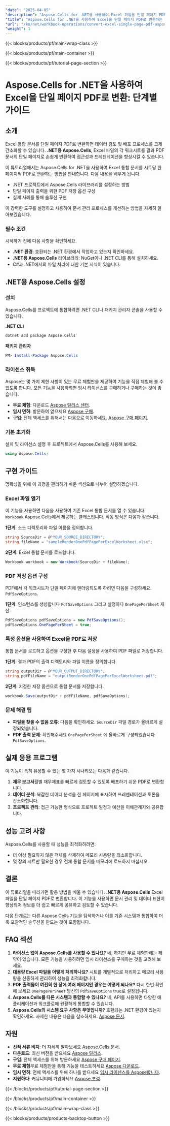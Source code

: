 ```yaml
---
"date": "2025-04-05"
"description": "Aspose.Cells for .NET을 사용하여 Excel 파일을 단일 페이지 PDF로 변환하는 방법을 알아보세요. 따라하기 쉬운 이 가이드로 데이터 프레젠테이션을 간소화하세요."
"title": "Aspose.Cells for .NET을 사용하여 Excel을 단일 페이지 PDF로 변환하는 단계별 가이드"
"url": "/ko/net/workbook-operations/convert-excel-single-page-pdf-aspose-cells/"
"weight": 1
---
```


{{< blocks/products/pf/main-wrap-class >}}

{{< blocks/products/pf/main-container >}}

{{< blocks/products/pf/tutorial-page-section >}}


# Aspose.Cells for .NET을 사용하여 Excel을 단일 페이지 PDF로 변환: 단계별 가이드

## 소개

Excel 통합 문서를 단일 페이지 PDF로 변환하면 데이터 검토 및 배포 프로세스를 크게 간소화할 수 있습니다. **.NET용 Aspose.Cells**, Excel 파일의 각 워크시트를 결과 PDF 문서의 단일 페이지로 손쉽게 변환하여 접근성과 프레젠테이션을 향상시킬 수 있습니다.

이 튜토리얼에서는 Aspose.Cells for .NET을 사용하여 Excel 통합 문서를 시트당 한 페이지씩 PDF로 변환하는 방법을 안내합니다. 다음 내용을 배우게 됩니다.
- .NET 프로젝트에서 Aspose.Cells 라이브러리를 설정하는 방법
- 단일 페이지 출력을 위한 PDF 저장 옵션 구성
- 실제 사례를 통해 솔루션 구현

이 강력한 도구를 설정하고 사용하여 문서 관리 프로세스를 개선하는 방법을 자세히 알아보겠습니다.

### 필수 조건

시작하기 전에 다음 사항을 확인하세요.
- **.NET 환경**: 호환되는 .NET 환경에서 작업하고 있는지 확인하세요.
- **.NET용 Aspose.Cells** 라이브러리: NuGet이나 .NET CLI를 통해 설치하세요.
- C#과 .NET에서의 파일 처리에 대한 기본 지식이 있습니다.

## .NET용 Aspose.Cells 설정

### 설치

Aspose.Cells를 프로젝트에 통합하려면 .NET CLI나 패키지 관리자 콘솔을 사용할 수 있습니다.

**.NET CLI**

```bash
dotnet add package Aspose.Cells
```

**패키지 관리자**

```powershell
PM> Install-Package Aspose.Cells
```

### 라이센스 취득

Aspose는 몇 가지 제한 사항이 있는 무료 체험판을 제공하여 기능을 직접 체험해 볼 수 있도록 합니다. 모든 기능을 사용하려면 임시 라이선스를 구매하거나 구매하는 것이 좋습니다.
- **무료 체험**: 다운로드 [Aspose 릴리스 센터](https://releases.aspose.com/cells/net/).
- **임시 면허**: 방문하여 얻으세요 [Aspose 구매](https://purchase.aspose.com/temporary-license/).
- **구입**: 전체 액세스를 위해서는 다음으로 이동하세요. [Aspose 구매 페이지](https://purchase.aspose.com/buy).

### 기본 초기화

설치 및 라이선스 설정 후 프로젝트에서 Aspose.Cells를 사용해 보세요.

```csharp
using Aspose.Cells;
```

## 구현 가이드

명확성을 위해 이 과정을 관리하기 쉬운 섹션으로 나누어 설명하겠습니다.

### Excel 파일 열기

이 기능을 사용하면 다음을 사용하여 기존 Excel 통합 문서를 열 수 있습니다. `Workbook` Aspose.Cells에서 제공하는 클래스입니다. 작동 방식은 다음과 같습니다.

**1단계**: 소스 디렉토리와 파일 이름을 정의합니다.

```csharp
string SourceDir = @"YOUR_SOURCE_DIRECTORY";
string fileName = "sampleRenderOnePdfPagePerExcelWorksheet.xlsx";
```

**2단계**: Excel 통합 문서를 로드합니다.

```csharp
Workbook workbook = new Workbook(SourceDir + fileName);
```

### PDF 저장 옵션 구성

PDF에서 각 워크시트가 단일 페이지에 렌더링되도록 하려면 다음을 구성하세요. `PdfSaveOptions`.

**1단계**: 인스턴스를 생성합니다 `PdfSaveOptions` 그리고 설정하다 `OnePagePerSheet` 재산.

```csharp
PdfSaveOptions pdfSaveOptions = new PdfSaveOptions();
pdfSaveOptions.OnePagePerSheet = true;
```

### 특정 옵션을 사용하여 Excel을 PDF로 저장

통합 문서를 로드하고 옵션을 구성한 후 다음 설정을 사용하여 PDF 파일로 저장합니다.

**1단계**: 결과 PDF의 출력 디렉토리와 파일 이름을 정의합니다.

```csharp
string outputDir = @"YOUR_OUTPUT_DIRECTORY";
string pdfFileName = "outputRenderOnePdfPagePerExcelWorksheet.pdf";
```

**2단계**: 지정한 저장 옵션으로 통합 문서를 저장합니다.

```csharp
workbook.Save(outputDir + pdfFileName, pdfSaveOptions);
```

### 문제 해결 팁

- **파일을 찾을 수 없음 오류**: 다음을 확인하세요. `SourceDir` 파일 경로가 올바르게 설정되었습니다.
- **PDF 출력 문제**: 확인해주세요 `OnePagePerSheet` 에 올바르게 구성되었습니다 `PdfSaveOptions`.

## 실제 응용 프로그램

이 기능이 특히 유용할 수 있는 몇 가지 시나리오는 다음과 같습니다.
1. **재무 보고서**월별 재무제표를 빠르게 검토할 수 있도록 배포하기 쉬운 PDF로 변환합니다.
2. **데이터 분석**: 복잡한 데이터 분석을 한 페이지에 표시하여 프레젠테이션과 토론을 간소화합니다.
3. **프로젝트 관리**: 접근 가능한 형식으로 프로젝트 일정과 예산을 이해관계자와 공유합니다.

## 성능 고려 사항

Aspose.Cells를 사용할 때 성능을 최적화하려면:
- 더 이상 필요하지 않은 객체를 삭제하여 메모리 사용량을 최소화합니다.
- 몇 장의 시트만 필요한 경우 전체 통합 문서를 메모리에 로드하지 마십시오.

## 결론

이 튜토리얼을 따라가면 활용 방법을 배울 수 있습니다. **.NET용 Aspose.Cells** Excel 파일을 단일 페이지 PDF로 변환합니다. 이 기능을 사용하면 문서 관리 및 데이터 표현이 향상되어 정보를 더 쉽고 빠르게 공유하고 검토할 수 있습니다.

다음 단계로는 다른 Aspose.Cells 기능을 탐색하거나 이를 기존 시스템과 통합하여 더욱 포괄적인 솔루션을 만드는 것이 포함됩니다.

## FAQ 섹션

1. **라이선스 없이 Aspose.Cells를 사용할 수 있나요?** 
   네, 하지만 무료 체험판에는 제약이 있습니다. 모든 기능을 사용하려면 임시 라이선스를 구매하는 것을 고려해 보세요.
2. **대용량 Excel 파일을 어떻게 처리하나요?**
   시트를 개별적으로 처리하고 메모리 사용량을 신중하게 관리하여 성능을 최적화합니다.
3. **PDF 출력물이 여전히 한 장에 여러 페이지인 경우는 어떻게 되나요?**
   다시 한번 확인해 보세요 `OnePagePerSheet` 당신의 `PdfSaveOptions` true로 설정됩니다.
4. **Aspose.Cells를 다른 시스템과 통합할 수 있나요?**
   네, API를 사용하면 다양한 애플리케이션과 워크플로에 원활하게 통합할 수 있습니다.
5. **Aspose.Cells의 시스템 요구 사항은 무엇입니까?**
   호환되는 .NET 환경이 있는지 확인하세요. 자세한 내용은 다음을 참조하세요. [Aspose 문서](https://reference.aspose.com/cells/net/).

## 자원

- **선적 서류 비치**: 더 자세히 알아보세요 [Aspose.Cells 문서](https://reference.aspose.com/cells/net/).
- **다운로드**: 최신 버전을 받으세요 [Aspose 릴리스](https://releases.aspose.com/cells/net/).
- **구입**: 전체 액세스를 위해 방문하세요 [Aspose 구매 페이지](https://purchase.aspose.com/buy).
- **무료 체험**무료 체험판을 통해 기능을 테스트하세요 [Aspose 다운로드](https://releases.aspose.com/cells/net/).
- **임시 면허**: 전체 액세스를 위해 하나를 받으세요 [임시 라이센스를 Aspose합니다](https://purchase.aspose.com/temporary-license/).
- **지원하다**: 커뮤니티에 가입하세요 [Aspose 포럼](https://forum.aspose.com/c/cells/9).

{{< /blocks/products/pf/tutorial-page-section >}}

{{< /blocks/products/pf/main-container >}}

{{< /blocks/products/pf/main-wrap-class >}}

{{< blocks/products/products-backtop-button >}}